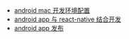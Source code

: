 * [android mac 开发环境配置](react-native/android/dev-config.md)
* [android app 与 react-native 结合开发](react-native/android/react-native-to-android.md)
* [android app 发布](react-native/android/publish-app.md)

